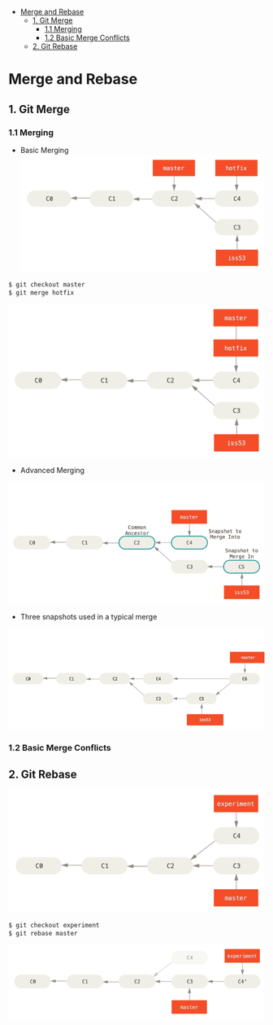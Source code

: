 - [Merge and Rebase](#merge-and-rebase)
  - [1. Git Merge](#1-git-merge)
    - [1.1 Merging](#11-merging)
    - [1.2 Basic Merge Conflicts](#12-basic-merge-conflicts)
  - [2. Git Rebase](#2-git-rebase)

# Merge and Rebase

## 1. Git Merge

### 1.1 Merging

- Basic Merging
  ![](../assets/06-basic-merge.png)

```
$ git checkout master
$ git merge hotfix
```

![Basic merge 2](../assets/06-basic-merge-2.png)

- Advanced Merging

![Basic merge 3](../assets/06-basic-merging-3.png)

- Three snapshots used in a typical merge

![Basic merge 4](../assets/06-basic-merging-4.png)

### 1.2 Basic Merge Conflicts

## 2. Git Rebase

![Rebase 1](../assets/06-basic-rebase-1.png)

```
$ git checkout experiment
$ git rebase master
```

![Rebase 1](../assets/06-basic-rebase-2.png)
